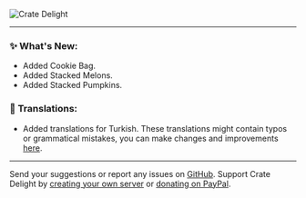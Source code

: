 ![Crate Delight](https://cdn.modrinth.com/data/9rlXSyLg/images/c741ee61d02d1d45dd85222e826e3e6dd787e837.png)

***

### ✨ What's New:

- Added Cookie Bag.
- Added Stacked Melons.
- Added Stacked Pumpkins.

### 📝 Translations:

- Added translations for Turkish. These translations might contain typos or grammatical mistakes,
  you can make changes and improvements [here](https://github.com/axperty/cratedelight/blob/1.21-neoforge/src/main/resources/assets/cratedelight/lang/tr_tr.json).

***

Send your suggestions or report any issues on [GitHub](https://github.com/axperty/cratedelight/issues/new). Support Crate Delight by [creating your own server](https://url-shortener.curseforge.com/p5i2k) or [donating on PayPal](https://paypal.me/kevgelhorn). 
